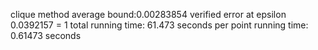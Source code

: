 clique method average bound:0.00283854
verified error at epsilon 0.0392157 = 1
 total running time: 61.473 seconds
 per point running time: 0.61473 seconds
